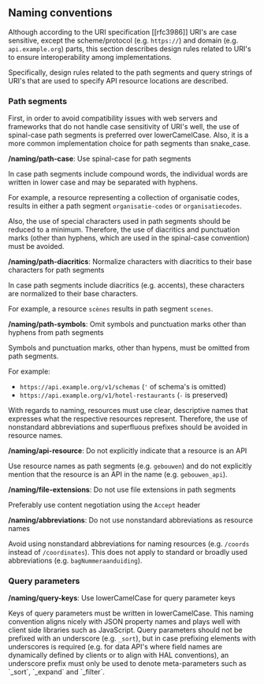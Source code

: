 ## Naming conventions

Although according to the URI specification [[rfc3986]] URI's are case sensitive, except the scheme/protocol (e.g. `https://`) and domain (e.g. `api.example.org`) parts, this section describes design rules related to URI's to ensure interoperability among implementations.

Specifically, design rules related to the path segments and query strings of URI's that are used to specify API resource locations are described.

### Path segments

First, in order to avoid compatibility issues with web servers and frameworks that do not handle case sensitivity of URI's well, the use of spinal-case path segments is preferred over lowerCamelCase. Also, it is a more common implementation choice for path segments than snake_case.

<span id="api-59"></span>
<div class="rule" id="/naming/path-case">
  <p class="rulelab"><b>/naming/path-case</b>: Use spinal-case for path segments</p>
  <p>In case path segments include compound words, the individual words are written in lower case and may be separated with hyphens.</p>
  <p class="example">For example, a resource representing a collection of organisatie codes, results in either a path segment <code>organisatie-codes</code> or <code>organisatiecodes</code>.</p>
</div>

Also, the use of special characters used in path segments should be reduced to a minimum. Therefore, the use of diacritics and punctuation marks (other than hyphens, which are used in the spinal-case convention) must be avoided.

<span id="api-60"></span>
<div class="rule" id="/naming/path-diacritics">
  <p class="rulelab"><b>/naming/path-diacritics</b>: Normalize characters with diacritics to their base characters for path segments</p>
  <p>In case path segments include diacritics (e.g. accents), these characters are normalized to their base characters.</p>
  <p class="example">For example, a resource <code>scènes</code> results in path segment <code>scenes</code>.</p>
</div>

<span id="api-67"></span>
<div class="rule" id="/naming/path-symbols">
  <p class="rulelab"><b>/naming/path-symbols</b>: Omit symbols and punctuation marks other than hyphens from path segments</p>
  <p>Symbols and punctuation marks, other than hypens, must be omitted from path segments.</p>
  <div class="example">
    For example:
    <ul>
      <li><code>https://api.example.org/v1/schemas</code> (<code>'</code> of schema's is omitted)</li>
      <li><code>https://api.example.org/v1/hotel-restaurants</code> (<code>-</code> is preserved)</li>
    </ul>
  </div>
</div>

With regards to naming, resources must use clear, descriptive names that expresses what the respective resources represent. Therefore, the use of nonstandard abbreviations and superfluous prefixes should be avoided in resource names.

<span id="api-61"></span>
<div class="rule" id="/naming/api-resource">
  <p class="rulelab"><b>/naming/api-resource</b>: Do not explicitly indicate that a resource is an API</p>
  <p>Use resource names as path segments (e.g. <code>gebouwen</code>) and do not explicitly mention that the resource is an API in the name (e.g. <code>gebouwen_api</code>).</p>
</div>

<span id="api-62"></span>
<div class="rule" id="/naming/file-extensions">
  <p class="rulelab"><b>/naming/file-extensions</b>: Do not use file extensions in path segments</p>
  <p>Preferably use content negotiation using the <code>Accept</code> header</p>
</div>

<span id="api-63"></span>
<div class="rule" id="/naming/abbreviations">
  <p class="rulelab"><b>/naming/abbreviations</b>: Do not use nonstandard abbreviations as resource names</p>
  <p>Avoid using nonstandard abbreviations for naming resources (e.g. <code>/coords</code> instead of <code>/coordinates</code>). This does not apply to standard or broadly used abbreviations (e.g. <code>bagNummeraanduiding</code>).</p>
</div>

### Query parameters

<span id="api-69"></span>
<div class="rule" id="/naming/query-keys">
  <p class="rulelab"><b>/naming/query-keys</b>: Use lowerCamelCase for query parameter keys</p>
  <p>Keys of query parameters must be written in lowerCamelCase. This naming convention aligns nicely with JSON property names and plays well with client side libraries such as JavaScript. Query parameters should not be prefixed with an underscore (e.g. <code>_sort</code>), but in case prefixing elements with underscores is required (e.g. for data API's where field names are dynamically defined by clients or to align with HAL conventions), an underscore prefix must only be used to denote meta-parameters such as `_sort`, `_expand` and `_filter`.</p>
</div>
